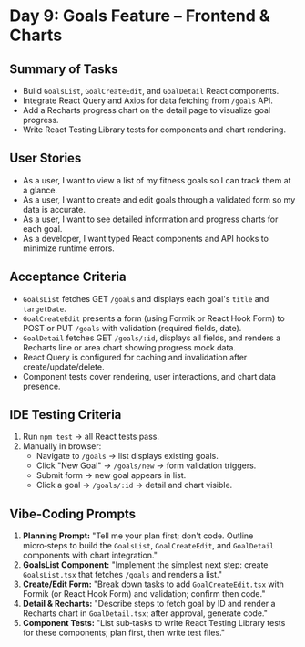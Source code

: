 # Day 9: Goals Feature – Frontend & Charts

## Summary of Tasks
- Build `GoalsList`, `GoalCreateEdit`, and `GoalDetail` React components.
- Integrate React Query and Axios for data fetching from `/goals` API.
- Add a Recharts progress chart on the detail page to visualize goal progress.
- Write React Testing Library tests for components and chart rendering.

## User Stories
- As a user, I want to view a list of my fitness goals so I can track them at a glance.
- As a user, I want to create and edit goals through a validated form so my data is accurate.
- As a user, I want to see detailed information and progress charts for each goal.
- As a developer, I want typed React components and API hooks to minimize runtime errors.

## Acceptance Criteria
- `GoalsList` fetches GET `/goals` and displays each goal's `title` and `targetDate`.
- `GoalCreateEdit` presents a form (using Formik or React Hook Form) to POST or PUT `/goals` with validation (required fields, date).  
- `GoalDetail` fetches GET `/goals/:id`, displays all fields, and renders a Recharts line or area chart showing progress mock data.
- React Query is configured for caching and invalidation after create/update/delete.
- Component tests cover rendering, user interactions, and chart data presence.

## IDE Testing Criteria
1. Run `npm test` → all React tests pass.
2. Manually in browser:
   - Navigate to `/goals` → list displays existing goals.
   - Click "New Goal" → `/goals/new` → form validation triggers.
   - Submit form → new goal appears in list.
   - Click a goal → `/goals/:id` → detail and chart visible.

## Vibe‑Coding Prompts
1. **Planning Prompt:**
   "Tell me your plan first; don't code. Outline micro‑steps to build the `GoalsList`, `GoalCreateEdit`, and `GoalDetail` components with chart integration."  
2. **GoalsList Component:**
   "Implement the simplest next step: create `GoalsList.tsx` that fetches `/goals` and renders a list."  
3. **Create/Edit Form:**
   "Break down tasks to add `GoalCreateEdit.tsx` with Formik (or React Hook Form) and validation; confirm then code."  
4. **Detail & Recharts:**
   "Describe steps to fetch goal by ID and render a Recharts chart in `GoalDetail.tsx`; after approval, generate code."  
5. **Component Tests:**
   "List sub‑tasks to write React Testing Library tests for these components; plan first, then write test files." 